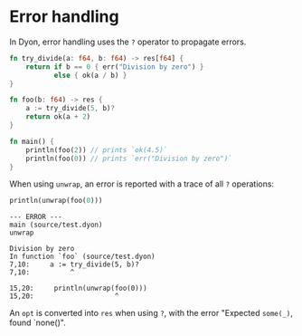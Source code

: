 # Error handling

In Dyon, error handling uses the `?` operator to propagate errors.

```rust
fn try_divide(a: f64, b: f64) -> res[f64] {
    return if b == 0 { err("Division by zero") }
           else { ok(a / b) }
}

fn foo(b: f64) -> res {
    a := try_divide(5, b)?
    return ok(a + 2)
}

fn main() {
    println(foo(2)) // prints `ok(4.5)`
    println(foo(0)) // prints `err("Division by zero")`
}
```

When using `unwrap`, an error is reported with a trace of all `?` operations:

```rust
println(unwrap(foo(0)))
```

```
--- ERROR ---
main (source/test.dyon)
unwrap

Division by zero
In function `foo` (source/test.dyon)
7,10:     a := try_divide(5, b)?
7,10:          ^

15,20:     println(unwrap(foo(0)))
15,20:                    ^
```

An `opt` is converted into `res` when using `?`,
with the error "Expected `some(_)`, found `none()".
